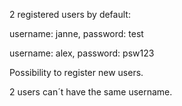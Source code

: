 2 registered users by default:

username: janne, password: test

username: alex, password: psw123

Possibility to register new users.

2 users can´t have the same username.
